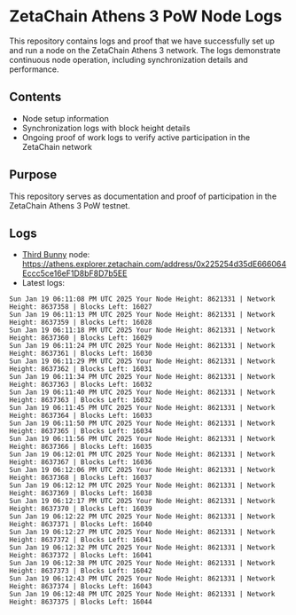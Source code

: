 # ZetaChain Athens 3 PoW Node Logs
This repository contains logs and proof that we have successfully set up and run a node on the ZetaChain Athens 3 network. The logs demonstrate continuous node operation, including synchronization details and performance.

## Contents
- Node setup information
- Synchronization logs with block height details
- Ongoing proof of work logs to verify active participation in the ZetaChain network

## Purpose
This repository serves as documentation and proof of participation in the ZetaChain Athens 3 PoW testnet.

## Logs

- [Third Bunny](https://thirdbunny.xyz/) node: https://athens.explorer.zetachain.com/address/0x225254d35dE666064Eccc5ce16eF1D8bF8D7b5EE
- Latest logs:
```
Sun Jan 19 06:11:08 PM UTC 2025 Your Node Height: 8621331 | Network Height: 8637358 | Blocks Left: 16027
Sun Jan 19 06:11:13 PM UTC 2025 Your Node Height: 8621331 | Network Height: 8637359 | Blocks Left: 16028
Sun Jan 19 06:11:18 PM UTC 2025 Your Node Height: 8621331 | Network Height: 8637360 | Blocks Left: 16029
Sun Jan 19 06:11:24 PM UTC 2025 Your Node Height: 8621331 | Network Height: 8637361 | Blocks Left: 16030
Sun Jan 19 06:11:29 PM UTC 2025 Your Node Height: 8621331 | Network Height: 8637362 | Blocks Left: 16031
Sun Jan 19 06:11:34 PM UTC 2025 Your Node Height: 8621331 | Network Height: 8637363 | Blocks Left: 16032
Sun Jan 19 06:11:40 PM UTC 2025 Your Node Height: 8621331 | Network Height: 8637363 | Blocks Left: 16032
Sun Jan 19 06:11:45 PM UTC 2025 Your Node Height: 8621331 | Network Height: 8637364 | Blocks Left: 16033
Sun Jan 19 06:11:50 PM UTC 2025 Your Node Height: 8621331 | Network Height: 8637365 | Blocks Left: 16034
Sun Jan 19 06:11:56 PM UTC 2025 Your Node Height: 8621331 | Network Height: 8637366 | Blocks Left: 16035
Sun Jan 19 06:12:01 PM UTC 2025 Your Node Height: 8621331 | Network Height: 8637367 | Blocks Left: 16036
Sun Jan 19 06:12:06 PM UTC 2025 Your Node Height: 8621331 | Network Height: 8637368 | Blocks Left: 16037
Sun Jan 19 06:12:12 PM UTC 2025 Your Node Height: 8621331 | Network Height: 8637369 | Blocks Left: 16038
Sun Jan 19 06:12:17 PM UTC 2025 Your Node Height: 8621331 | Network Height: 8637370 | Blocks Left: 16039
Sun Jan 19 06:12:22 PM UTC 2025 Your Node Height: 8621331 | Network Height: 8637371 | Blocks Left: 16040
Sun Jan 19 06:12:27 PM UTC 2025 Your Node Height: 8621331 | Network Height: 8637372 | Blocks Left: 16041
Sun Jan 19 06:12:32 PM UTC 2025 Your Node Height: 8621331 | Network Height: 8637372 | Blocks Left: 16041
Sun Jan 19 06:12:38 PM UTC 2025 Your Node Height: 8621331 | Network Height: 8637373 | Blocks Left: 16042
Sun Jan 19 06:12:43 PM UTC 2025 Your Node Height: 8621331 | Network Height: 8637374 | Blocks Left: 16043
Sun Jan 19 06:12:48 PM UTC 2025 Your Node Height: 8621331 | Network Height: 8637375 | Blocks Left: 16044
```

